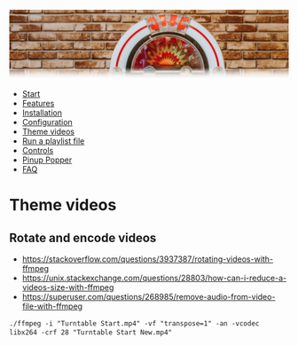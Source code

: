![Jukebox](images/jukebox-header.png)

- [Start](index.md)
- [Features](FEATURES.md)
- [Installation](INSTALLATION.md)
- [Configuration](CONFIGURATION.md)
- [Theme videos](THEME-VIDEOS.md)
- [Run a playlist file](RUN.md)
- [Controls](CONTROLS.md)
- [Pinup Popper](PINUP-POPPER.md)
- [FAQ](FAQ.md)

# Theme videos

## Rotate and encode videos

* https://stackoverflow.com/questions/3937387/rotating-videos-with-ffmpeg
* https://unix.stackexchange.com/questions/28803/how-can-i-reduce-a-videos-size-with-ffmpeg
* https://superuser.com/questions/268985/remove-audio-from-video-file-with-ffmpeg

```Shell
./ffmpeg -i "Turntable Start.mp4" -vf "transpose=1" -an -vcodec libx264 -crf 28 "Turntable Start New.mp4"
```
